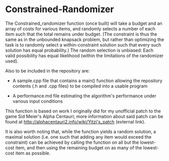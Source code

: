 # Constrained-Randomizer
The Constrained_randomizer function (once built) will take a budget and an array of costs for various items, and randomly selects a number of each item such that the total remains under budget.  (The constraint is thus the same as in the unbounded knapsack problem, but rather than optimizing the task is to randomly select a within-constraint solution such that every such solution has equal probability.)  The random selection is unbiased: Each valid possibility has equal likelihood (within the limitations of the randomizer used).

Also to be included in the repository are:

* A sample.cpp file that contains a main() function allowing the repository contents (.h and .cpp files) to be compiled into a usable program
  
* A performance.md file estimating the algorithm's performance under various input conditions

This function is based on work I originally did for my unofficial patch to the game Sid Meier's Alpha Centauri; more information about said patch can be found at http://alphacentauri2.info/wiki/Yitzi's_patch (external link).

It is also worth noting that, while the function yields a random solution, a maximal solution (i.e. one such that adding any item would exceed the constraint) can be achieved by calling the function on all but the lowest-cost item, and then using the remaining budget on as many of the lowest-cost item as possible.
